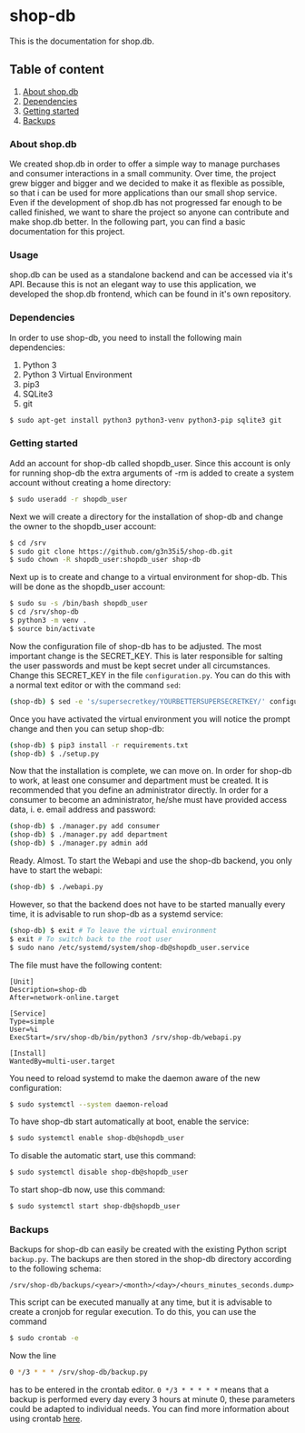 # shop-db
This is the documentation for shop.db.

## Table of content

1.  [About shop.db](#about-shopdb)
2.  [Dependencies](#dependencies)
3.  [Getting started](#getting-started)
4.  [Backups](#backups)

### About shop.db

We created shop.db in order to offer a simple way to manage purchases and
consumer interactions in a small community. Over time, the project grew bigger
and bigger and we decided to make it as flexible as possible, so that i can be
used for more applications than our small shop service. Even if the development
of shop.db has not progressed far enough to be called finished, we want to
share the project so anyone can contribute and make shop.db better. In the
following part, you can find a basic documentation for this project.


### Usage

shop.db can be used as a standalone backend and can be accessed via it's API.
Because this is not an elegant way to use this application, we developed the
shop.db frontend, which can be found in it's own repository.

### Dependencies

In order to use shop-db, you need to install the following main dependencies:
  1. Python 3
  2. Python 3 Virtual Environment
  3. pip3
  3. SQLite3
  4. git

```bash
$ sudo apt-get install python3 python3-venv python3-pip sqlite3 git
```

### Getting started

Add an account for shop-db called shopdb_user. Since this account is only for
running shop-db the extra arguments of -rm is added to create a system
account without creating a home directory:

```bash
$ sudo useradd -r shopdb_user
```

Next we will create a directory for the installation of shop-db and change
the owner to the shopdb_user account:

```bash
$ cd /srv
$ sudo git clone https://github.com/g3n35i5/shop-db.git
$ sudo chown -R shopdb_user:shopdb_user shop-db
```

Next up is to create and change to a virtual environment for shop-db. This
will be done as the shopdb_user account:
```bash
$ sudo su -s /bin/bash shopdb_user
$ cd /srv/shop-db
$ python3 -m venv .
$ source bin/activate
```

Now the configuration file of shop-db has to be adjusted. The most important
change is the SECRET_KEY. This is later responsible for salting the user
passwords and must be kept secret under all circumstances. Change this
SECRET_KEY in the file `configuration.py`. You can do this with a normal text
editor or with the command `sed`:

```bash
(shop-db) $ sed -e 's/supersecretkey/YOURBETTERSUPERSECRETKEY/' configuration.py
```

Once you have activated the virtual environment you will notice the prompt
change and then you can setup shop-db:

```bash
(shop-db) $ pip3 install -r requirements.txt
(shop-db) $ ./setup.py
```

Now that the installation is complete, we can move on. In order for shop-db to
work, at least one consumer and department must be created. It is recommended
that you define an administrator directly. In order for a consumer to become an
administrator, he/she must have provided access data, i. e. email address and
password:

```bash
(shop-db) $ ./manager.py add consumer
(shop-db) $ ./manager.py add department
(shop-db) $ ./manager.py admin add
```

Ready. Almost. To start the Webapi and use the shop-db backend, you only have to
start the webapi:

```bash
(shop-db) $ ./webapi.py
```

However, so that the backend does not have to be started manually every time, it
is advisable to run shop-db as a systemd service:

```bash
(shop-db) $ exit # To leave the virtual environment
$ exit # To switch back to the root user
$ sudo nano /etc/systemd/system/shop-db@shopdb_user.service
```

The file must have the following content:

```
[Unit]
Description=shop-db
After=network-online.target

[Service]
Type=simple
User=%i
ExecStart=/srv/shop-db/bin/python3 /srv/shop-db/webapi.py

[Install]
WantedBy=multi-user.target
```

You need to reload systemd to make the daemon aware of the new configuration:

```bash
$ sudo systemctl --system daemon-reload
```

To have shop-db start automatically at boot, enable the service:

```bash
$ sudo systemctl enable shop-db@shopdb_user
```

To disable the automatic start, use this command:

```bash
$ sudo systemctl disable shop-db@shopdb_user
```

To start shop-db now, use this command:

```bash
$ sudo systemctl start shop-db@shopdb_user
```

### Backups
Backups for shop-db can easily be created with the existing Python script
`backup.py`. The backups are then stored in the shop-db directory according to
the following schema:

```
/srv/shop-db/backups/<year>/<month>/<day>/<hours_minutes_seconds.dump>
```

This script can be executed manually at any time, but it is advisable to create
a cronjob for regular execution. To do this, you can use the command

```bash
$ sudo crontab -e
```

Now the line

```bash
0 */3 * * * /srv/shop-db/backup.py
```

has to be entered in the crontab editor. `0 */3 * * * * *` means that a backup
is performed every day every 3 hours at minute 0, these parameters could be
adapted to individual needs. You can find more information about using crontab
[here](https://help.ubuntu.com/community/CronHowto).
